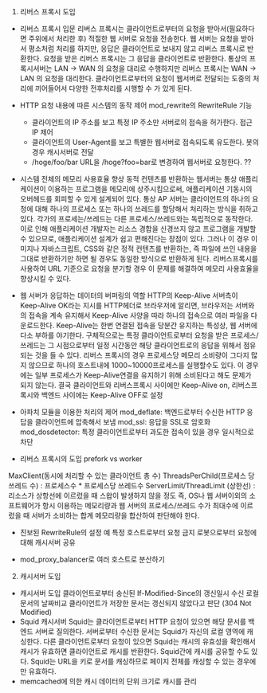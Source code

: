 1. 리버스 프록시 도입
- 리버스 프록시 입문
  리버스 프록시는 클라이언트로부터의 요청을 받아서(필요하다면 주위에서 처리한 후) 적절한 웹 서버로 요청을 전송한다. 웹 서버는 요청을 받아서 평소처럼 처리를 하지만, 응답은 클라이언트로 보내지 않고 리버스 프록시로 반환한다. 요청을 받은 리버스 프록시는 그 응답을 클라이언트로 반환한다. 
  통상의 프록시서버는 LAN -> WAN 의 요청을 대리로 수행하지만 리버스 프록시는 WAN -> LAN 의 요청을 대리한다. 
  클라이언트로부터의 요청이 웹서버로 전달되는 도중의 처리에 끼어들어서 다양한 전후처리를 시행할 수 가 있게 된다.

- HTTP 요청 내용에 따른 시스템의 동작 제어
  mod_rewrite의 RewriteRule 기능
   - 클라이언트의 IP 주소를 보고 특정 IP 주소만 서버로의 접속을 허가한다.
     접근 IP 제어
   - 클라이언트의 User-Agent를 보고 특별한 웹서버로 접속되도록 유도한다.
     봇의 경우 캐시서버로 전달
   - /hoge/foo/bar URL을 /hoge?foo=bar로 변경하여 웹서버로 요청한다.
     ??
- 시스템 전체의 메모리 사용효율 향상
  동적 컨텐츠를 반환하는 웹서버는 통상 애플리케이션이 이용하는 프로그램을 메모리에 상주시킴으로써, 애플리케이션 기동시의 오버헤드를 회피할 수 있게 설계되어 있다. 통상 AP 서버는 클라이언트의 하나의 요청에 대해 하나의 프로세스 또는 하나의 쓰레드를 할당해서 처리하는 방식을 취하고 있다. 각가의 프로세는/쓰레드는 다른 프로세스/쓰레드와는 독립적으로 동작한다. 이로 인해 애플리케이션 개발자는 리소스 경합을 신경쓰지 않고 프로그램을 개발할 수 있으므로, 애플리케이션 설계가 쉽고 편해진다는 장점이 있다. 그러나 이 경우 이미지나 자바스크립트, CSS와 같은 정적 컨텐츠를 반환하는, 즉 파일에 쓰인 내용을 그대로 반환하기만 하면 될 경우도 동일한 방식으로 반환하게 된다. 
  리버스프록시를 사용하여 URL 기준으로 요청을 분기할 경우 이 문제를 해결하여 메모리 사용효율을 향상시킬 수 있다. 
- 웹 서버가 응답하는 데이터의 버퍼링의 역할
  HTTP의 Keep-Alive
  서버측이 Keep-Alive OK라는 지시를 HTTP헤더로 브라우저에 알리면, 브라우저는 서버와의 접속을 계속 유지해서 Keep-Alive 사양을 따라 하나의 접속으로 여러 파일을 다운로드한다.
  Keep-Alive는 한번 연결된 접속을 당분간 유지하는 특성상, 웹 서버에 다소 부하를 야기한다. 구체적으로는 특정 클라이언트로부터 요청을 받은 프로세스/쓰레드는 그 시점으로부터 일정 시간동안 해당 클라이언트로의 응답을 위해서 점유되는 것을 들 수 있다.
  리버스 프록시의 경우 프로세스당 메모리 소비량이 그다지 많지 않으므로 하나의 호스트내에 1000~10000프로세스를 실행할수도 있다. 이 경우에는 일부 프로세스가 Keep-Alive연결을 유지하기 위해 소비된다고 해도 문제가 되지 않는다. 
  결국 클라이언트와 리버스프록시 사이에만 Keep-Alive on, 리버스프록시와 백엔드 사이에는 Keep-Alive OFF로 설정
  
- 아파치 모듈을 이용한 처리의 제어
  mod_deflate: 백엔드로부터 수신한 HTTP 응답을 클라이언트에 압축해서 보냄
  mod_ssl: 응답을 SSL로 암호화
  mod_dosdetector: 특정 클라이언트로부터 과도한 접속이 있을 경우 일시적으로 차단

- 리버스 프록시의 도입
prefork vs worker

MaxClient(동시에 처리할 수 있는 클라이언트 총 수)
ThreadsPerChild(프로세스 당 쓰레드 수)
: 프로세스수 * 프로세스당 쓰레드수
ServerLimit/ThreadLimit (상한선)
: 리소스가 상항선에 이르렀을 때 스왑이 발생하지 않을 정도
즉, OS나 웹 서버이외의 소프트웨어가 항시 이용하는 메모리량과
웹 서버의 프로세스/쓰레드 수가 최대수에 이르렀을 때 서버가 소비하는 합계 메모리량을 합산하여 판단해야 한다.

- 진보된 RewriteRule의 설정 예
  특정 호스트로부터 요청 금지
  로봇으로부터 요청에 대해 캐시서버 공유
  
- mod_proxy_balancer로 여러 호스트로 분산하기

2. 캐시서버 도입
- 캐시서버 도입
  클라이언트로부터 송신된 If-Modified-Since의 갱신일시 수신
  로컬 문서의 날짜비교
  클라이언트가 저장한 문서는 갱신되지 않았다고 판단 (304 Not Modified)
- Squid 캐시서버
  Squid는 클라이언트로부터 HTTP 요청이 있으면 해당 문서를 백엔드 서버로 질의한다.
  서버로부터 수신한 문서는 Squid가 자신의 로컬 영역에 캐싱한다.
  다른 클라이언트로부터 요청이 있으면 Squid는 캐시의 유효성을 확인해서 캐시가 유효하면 클라이언트로 캐시를 반환한다. 
  Squid간에 캐시를 공유할 수도 있다. 
  Squid는 URL을 키로 문서를 캐싱하므로 페이지 전체를 캐싱할 수 있는 경우에만 유효하다.
- memcached에 의한 캐시
  데이터의 단위 크기로 캐시를 관리

